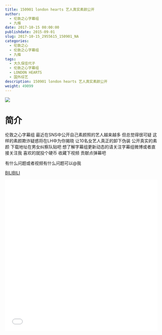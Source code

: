 ```yaml
---
title: 150901 london hearts 艺人真实素颜公开
author: 
  - 伦敦之心字幕组
  - 九條
date: 2017-10-15 00:00:00
publishdate: 2015-09-01
slug: 2017-10-15_2955615_150901_NA
categories: 
  - 伦敦之心
  - 伦敦之心字幕组
  - 九條
tags: 
  - 大久保佳代子
  - 伦敦之心字幕组
  - LONDON HEARTS
  - 国外综艺
description: 150901 london hearts 艺人真实素颜公开
weight: 49099
---
```


![](https://i.imgur.com/wyn4rDh.jpg)

# 简介  
伦敦之心字幕组 最近在SNS中公开自己素颜照的艺人越来越多 但总觉得很可疑 这样的素颜欺诈疑惑将在LH中为你揭晓 让10名女艺人真正的卸下伪装 公开真实的素颜 下载地址在男女纠察队贴吧 想了解字幕组更新动态的请关注字幕组微博或者直接关注我 喜欢的就投个硬币 收藏下视频 贡献点弹幕吧
有什么问题或者视频有什么问题可以@我

  [BILIBILI](https://www.bilibili.com/video/av2955615/)


  <iframe src="//www.bilibili.com/html/html5player.html?cid=4627723&aid=2955615" width="100%" height="500" frameborder="0" allowfullscreen="allowfullscreen"></iframe>
